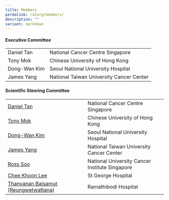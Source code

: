 ```yaml
---
title: Members
permalink: /atorg/members/
description: ""
variant: markdown
---
```

#### **Executive Committee**
<table>
<tbody>
<tr>
<td>Daniel Tan</td>
<td>National Cancer Centre Singapore</td>
</tr>
<tr>
<td>Tony Mok</td>
<td>Chinese University of Hong Kong</td>
</tr>
<tr>
<td>Dong-Wan Kim</td>
<td>Seoul National University Hospital</td>
</tr>
<tr>
<td>James Yang</td>
<td>National Taiwan University Cancer Center</td>
</tr>
</tbody>
</table>
<div></div>
<h4><strong>Scientific Steering Committee</strong></h4>
<table>
<tbody>
<tr>
	<td><a href="/atorg-members/scientific-steering-committee/dr-daniel-s-w-tan/">Daniel Tan</a></td>
<td>National Cancer Centre Singapore</td>
</tr>
<tr>
	<td><a href="/atorg-members/scientific-steering-committee/prof-tony-sk-mok/">Tony Mok</a></td>
<td>Chinese University of Hong Kong</td>
</tr>
<tr>
	<td><a href="/atorg-members/scientific-steering-committee/dr-dong-wan-kim/">Dong-Wan Kim</a></td>
<td>Seoul National University Hospital</td>
</tr>
<tr>
	<td><a href="/atorg-members/scientific-steering-committee/dr-james-chih-hsin-yang/">James Yang</a></td>
<td>National Taiwan University Cancer Center</td>
</tr>
<tr>
	<td><a href="/atorg-members/scientific-steering-committee/dr-ross-soo/">Ross Soo</a></td>
<td>National University Cancer Institute Singapore</td>
</tr>
<tr>
	<td><a href="/atorg-members/scientific-steering-committee/dr-chee-khoon-lee/">Chee Khoon Lee</a></td>
<td>St George Hospital</td>
</tr>
<tr>
<td><a href="/atorg-members/scientific-steering-committee/dr-thanyanan-reungwetwattana/">Thanyanan Baisamut (Reungwetwattana)</a></td>
<td>Ramathibodi Hospital</td>
</tr>
</tbody>
</table>
